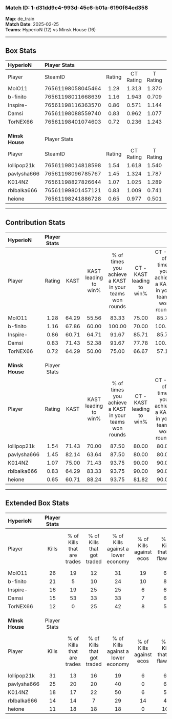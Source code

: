 ### Match ID: 1-d31dd9c4-993d-45c6-b01a-6190f64ed358  
**Map**: de_train  
**Match Date**: 2025-02-25  
**Teams**: HyperioN (12) vs Minsk House (16)  

---  

## Box Stats  

| **HyperioN**    | Player Stats      |        |           |          |       |       |       |         |        |      |     |
| :- | :- | :-: | :-: | :-: | :-: | :-: | :-: | :-: | :-: | :-: | :-: |
| Player          | SteamID           | Rating | CT Rating | T Rating | KAST  |  ADR  | Kills | Assists | Deaths | K/D  | HS% |
| MolO11          | 76561198058045464 |  1.28  |   1.313   |  1.370   | 64.29 | 96.8  |  26   |    5    |   20   | 1.30 | 50  |
| b-finito        | 76561198011668639 |  1.16  |   1.943   |  0.709   | 67.86 | 90.9  |  21   |    7    |   19   | 1.11 | 57  |
| Inspire-        | 76561198116363570 |  0.86  |   0.571   |  1.144   | 60.71 | 79.7  |  16   |   11    |   23   | 0.70 | 68  |
| Damsi           | 76561198088559740 |  0.83  |   0.962   |  1.077   | 71.43 | 50.4  |  15   |    1    |   20   | 0.75 | 20  |
| TorNEX66        | 76561198401074603 |  0.72  |   0.236   |  1.243   | 64.29 | 50.1  |  12   |    5    |   19   | 0.63 | 58  |
|                 |                   |        |           |          |       |       |       |         |        |      |     |
|                 |                   |        |           |          |       |       |       |         |        |      |     |
|                 |                   |        |           |          |       |       |       |         |        |      |     |
| **Minsk House** | Player Stats      |        |           |          |       |       |       |         |        |      |     |
| Player          | SteamID           | Rating | CT Rating | T Rating | KAST  |  ADR  | Kills | Assists | Deaths | K/D  | HS% |
| lollipop21k     | 76561198014818598 |  1.54  |   1.618   |  1.540   | 71.43 | 109.1 |  31   |    3    |   19   | 1.63 | 61  |
| pavlysha666     | 76561198096785767 |  1.45  |   1.324   |  1.787   | 82.14 | 103.4 |  25   |   13    |   19   | 1.32 | 56  |
| K014NZ          | 76561198827826644 |  1.07  |   1.025   |  1.289   | 75.00 | 74.8  |  18   |   13    |   20   | 0.90 | 38  |
| rblbalka666     | 76561199801457121 |  0.83  |   1.009   |  0.741   | 64.29 | 51.6  |  14   |    6    |   17   | 0.82 | 21  |
| heione          | 76561198241886728 |  0.65  |   0.977   |  0.501   | 60.71 | 35.9  |  11   |    4    |   17   | 0.65 | 27  |
---  

## Contribution Stats  

| **HyperioN**    | Player Stats |       |                      |                                                        |                           |                                                             |                          |                                                            |
| :- | :-: | :-: | :-: | :-: | :-: | :-: | :-: | :-: |
| Player          |    Rating    | KAST  | KAST leading to win% | % of times you achieve a KAST in your teams won rounds | CT - KAST leading to win% | CT - % of times you achieve a KAST in your teams won rounds | T - KAST leading to win% | T - % of times you achieve a KAST in your teams won rounds |
| MolO11          |     1.28     | 64.29 |        55.56         |                         83.33                          |           75.00           |                            85.71                            |          40.00           |                           80.00                            |
| b-finito        |     1.16     | 67.86 |        60.00         |                         100.00                         |           70.00           |                           100.00                            |          50.00           |                           100.00                           |
| Inspire-        |     0.86     | 60.71 |        64.71         |                         91.67                          |           85.71           |                            85.71                            |          50.00           |                           100.00                           |
| Damsi           |     0.83     | 71.43 |        52.38         |                         91.67                          |           77.78           |                           100.00                            |          33.33           |                           80.00                            |
| TorNEX66        |     0.72     | 64.29 |        50.00         |                         75.00                          |           66.67           |                            57.14                            |          41.67           |                           100.00                           |
|                 |              |       |                      |                                                        |                           |                                                             |                          |                                                            |
|                 |              |       |                      |                                                        |                           |                                                             |                          |                                                            |
|                 |              |       |                      |                                                        |                           |                                                             |                          |                                                            |
| **Minsk House** | Player Stats |       |                      |                                                        |                           |                                                             |                          |                                                            |
| Player          |    Rating    | KAST  | KAST leading to win% | % of times you achieve a KAST in your teams won rounds | CT - KAST leading to win% | CT - % of times you achieve a KAST in your teams won rounds | T - KAST leading to win% | T - % of times you achieve a KAST in your teams won rounds |
| lollipop21k     |     1.54     | 71.43 |        70.00         |                         87.50                          |           80.00           |                            80.00                            |          60.00           |                           100.00                           |
| pavlysha666     |     1.45     | 82.14 |        63.64         |                         87.50                          |           80.00           |                            80.00                            |          50.00           |                           100.00                           |
| K014NZ          |     1.07     | 75.00 |        71.43         |                         93.75                          |           90.00           |                            90.00                            |          54.55           |                           100.00                           |
| rblbalka666     |     0.83     | 64.29 |        83.33         |                         93.75                          |           90.00           |                            90.00                            |          75.00           |                           100.00                           |
| heione          |     0.65     | 60.71 |        88.24         |                         93.75                          |           81.82           |                            90.00                            |          100.00          |                           100.00                           |
---  

## Extended Box Stats  

| **HyperioN**    | Player Stats |                            |                            |                                    |                         |                              |                                 |        |                             |                                     |                          |                               |                            |
| :- | :-: | :-: | :-: | :-: | :-: | :-: | :-: | :-: | :-: | :-: | :-: | :-: | :-: |
| Player          |    Kills     | % of Kills that are trades | % of Kills that got traded | % of Kills against a lower economy | % of Kills against ecos | % of Kills that are flawless | % of Kills that are close duels | Deaths | % of Deaths that get traded | % of Deaths against a lower economy | % of Deaths against ecos | % of Deaths that are flawless | % of Deaths that are close |
| MolO11          |      26      |             19             |             12             |                 31                 |           19            |              69              |                0                |   20   |             15              |                 20                  |            0             |              65               |             5              |
| b-finito        |      21      |             5              |             10             |                 24                 |           10            |              81              |               10                |   19   |             26              |                 21                  |            0             |              53               |             5              |
| Inspire-        |      16      |             19             |             25             |                 25                 |            6            |              63              |                6                |   23   |              4              |                 22                  |            0             |              43               |             17             |
| Damsi           |      15      |             53             |             33             |                 33                 |            7            |              67              |                7                |   20   |             25              |                 20                  |            5             |              75               |             0              |
| TorNEX66        |      12      |             0              |             25             |                 42                 |            8            |              50              |                0                |   19   |             16              |                 26                  |            0             |              63               |             5              |
|                 |              |                            |                            |                                    |                         |                              |                                 |        |                             |                                     |                          |                               |                            |
|                 |              |                            |                            |                                    |                         |                              |                                 |        |                             |                                     |                          |                               |                            |
|                 |              |                            |                            |                                    |                         |                              |                                 |        |                             |                                     |                          |                               |                            |
| **Minsk House** | Player Stats |                            |                            |                                    |                         |                              |                                 |        |                             |                                     |                          |                               |                            |
| Player          |    Kills     | % of Kills that are trades | % of Kills that got traded | % of Kills against a lower economy | % of Kills against ecos | % of Kills that are flawless | % of Kills that are close duels | Deaths | % of Deaths that get traded | % of Deaths against a lower economy | % of Deaths against ecos | % of Deaths that are flawless | % of Deaths that are close |
| lollipop21k     |      31      |             13             |             16             |                 19                 |            6            |              65              |                3                |   19   |             11              |                 32                  |            0             |              79               |             0              |
| pavlysha666     |      25      |             20             |             20             |                 40                 |            0            |              60              |                4                |   19   |             32              |                 16                  |            0             |              32               |             11             |
| K014NZ          |      18      |             17             |             22             |                 50                 |            6            |              50              |               17                |   20   |             20              |                 30                  |            0             |              65               |             0              |
| rblbalka666     |      14      |             14             |             7              |                 29                 |           14            |              43              |               14                |   17   |             18              |                 29                  |            0             |              76               |             6              |
| heione          |      11      |             18             |             18             |                 18                 |            0            |             100              |                0                |   17   |             12              |                 29                  |            0             |              88               |             6              |
